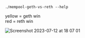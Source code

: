 ```
./mempool-geth-vs-reth --help
```

yellow = geth win\
red = reth win

![Screenshot 2023-07-12 at 18 07 01](https://github.com/rya0x/mempool-geth-vs-reth/assets/83345377/5be5477d-98a8-468e-9af2-e8d55a3b217d)
